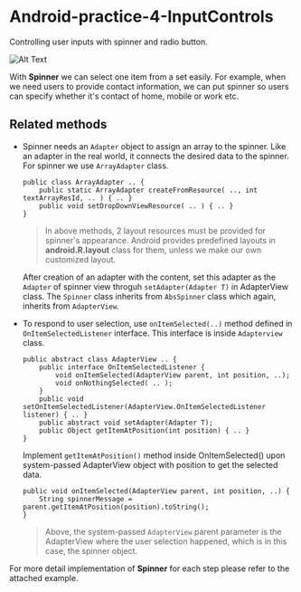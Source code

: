 # Android-practice-4-InputControls
Controlling user inputs with spinner and radio button.

![Alt Text](https://github.com/RobinKim-SWEngineer/Images-for-document/blob/master/InputControls.gif)


With **Spinner** we can select one item from a set easily. For example, when we need users to provide contact information, we can put spinner so users can specify whether it's contact of home, mobile or work etc. 

## Related methods
 - Spinner needs an `Adapter` object to assign an array to the spinner. Like an adapter in the real world, it connects the desired data to the spinner. For spinner we use `ArrayAdapter` class.
   ```
   public class ArrayAdapter .. {
       public static ArrayAdapter createFromResource( .., int textArrayResId, .. ) { .. }
       public void setDropDownViewResource( .. ) { .. }
   }
   ```
   > In above methods, 2 layout resources must be provided for spinner's appearance. Android provides predefined layouts in **android.R.layout** class for them, unless we make our own customized layout. 
   
   After creation of an adapter with the content, set this adapter as the `Adapter` of spinner view throguh `setAdapter(Adapter T)` in AdapterView class. The `Spinner` class inherits from `AbsSpinner` class which again, inherits from `AdapterView`.
   
 - To respond to user selection, use `onItemSelected(..)` method defined in `OnItemSelectedListener` interface. This interface is inside `Adapterview` class.
   ```
   public abstract class AdapterView .. {
       public interface OnItemSelectedListener {
           void onItemSelected(AdapterView parent, int position, ..); 
           void onNothingSelected( .. );
       }
       public void setOnItemSelectedListener(AdapterView.OnItemSelectedListener listener) { .. }
       public abstract void setAdapter(Adapter T);
       public Object getItemAtPosition(int position) { .. }
   }
   ```
   Implement `getItemAtPosition()` method inside OnItemSelected() upon system-passed AdapterView object with position to get the selected data.
   ```
   public void onItemSelected(AdapterView parent, int position, ..) {
       String spinnerMessage = parent.getItemAtPosition(position).toString();
   }
   ```
   > Above, the system-passed `AdapterView` parent parameter is the AdapterView where the user selection happened, which is in this case, the spinner object.
   
For more detail implementation of **Spinner** for each step please refer to the attached example.
